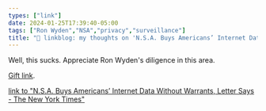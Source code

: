 ```yaml
---
types: ["link"]
date: 2024-01-25T17:39:40-05:00
tags: ["Ron Wyden","NSA","privacy","surveillance"]
title: "🔗 linkblog: my thoughts on 'N.S.A. Buys Americans’ Internet Data Without Warrants, Letter Says - The New York Times'"
---
```

Well, this sucks. Appreciate Ron Wyden's diligence in this area.

[Gift link](https://www.nytimes.com/2024/01/25/us/politics/nsa-internet-privacy-warrant.html?unlocked_article_code=1.QU0.B3-f.5y68xxr9fNfe&smid=url-share).

[link to "N.S.A. Buys Americans’ Internet Data Without Warrants, Letter Says - The New York Times"](https://www.nytimes.com/2024/01/25/us/politics/nsa-internet-privacy-warrant.html)
